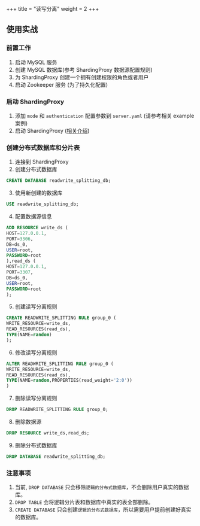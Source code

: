 +++
title = "读写分离"
weight = 2
+++

## 使用实战

### 前置工作

1. 启动 MySQL 服务
2. 创建 MySQL 数据库(参考 ShardingProxy 数据源配置规则)
3. 为 ShardingProxy 创建一个拥有创建权限的角色或者用户
4. 启动 Zookeeper 服务 (为了持久化配置)

### 启动 ShardingProxy

1. 添加 `mode` 和 `authentication` 配置参数到 `server.yaml` (请参考相关 example 案例)
2. 启动 ShardingProxy ([相关介绍](/cn/quick-start/shardingsphere-proxy-quick-start/))

### 创建分布式数据库和分片表

1. 连接到 ShardingProxy
2. 创建分布式数据库

```sql
CREATE DATABASE readwrite_splitting_db;
```

3. 使用新创建的数据库

```sql
USE readwrite_splitting_db;
```

4. 配置数据源信息

```sql
ADD RESOURCE write_ds (
HOST=127.0.0.1,
PORT=3306,
DB=ds_0,
USER=root,
PASSWORD=root
),read_ds (
HOST=127.0.0.1,
PORT=3307,
DB=ds_0,
USER=root,
PASSWORD=root
);
```

5. 创建读写分离规则

```sql
CREATE READWRITE_SPLITTING RULE group_0 (
WRITE_RESOURCE=write_ds,
READ_RESOURCES(read_ds),
TYPE(NAME=random)
);
```

6. 修改读写分离规则

```sql
ALTER READWRITE_SPLITTING RULE group_0 (
WRITE_RESOURCE=write_ds,
READ_RESOURCES(read_ds),
TYPE(NAME=random,PROPERTIES(read_weight='2:0'))
)
```

7. 删除读写分离规则

```sql
DROP READWRITE_SPLITTING RULE group_0;
```

8. 删除数据源

```sql
DROP RESOURCE write_ds,read_ds;
```

9. 删除分布式数据库

```sql
DROP DATABASE readwrite_splitting_db;
```

### 注意事项

1. 当前, `DROP DATABASE` 只会移除`逻辑的分布式数据库`，不会删除用户真实的数据库。
2. `DROP TABLE` 会将逻辑分片表和数据库中真实的表全部删除。
3. `CREATE DATABASE` 只会创建`逻辑的分布式数据库`，所以需要用户提前创建好真实的数据库。
